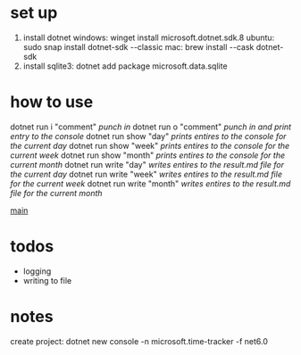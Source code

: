# set up 
1. install dotnet
    windows: winget install microsoft.dotnet.sdk.8
    ubuntu:  sudo snap install dotnet-sdk --classic
    mac:     brew install --cask dotnet-sdk 
2. install sqlite3: dotnet add package microsoft.data.sqlite

# how to use
dotnet run i "comment"      *punch in*
dotnet run o "comment"      *punch in and print entry to the console*
dotnet run show "day"       *prints entires to the console for the current day*
dotnet run show "week"      *prints entires to the console for the current week*
dotnet run show "month"     *prints entires to the console for the current month*
dotnet run write "day"      *writes entires to the result.md file for the current day*
dotnet run write "week"     *writes entires to the result.md file for the current week*
dotnet run write "month"    *writes entires to the result.md file for the current month*

[main](program.cs)

# todos 
- logging
- writing to file

# notes
create project: dotnet new console -n microsoft.time-tracker -f net6.0
